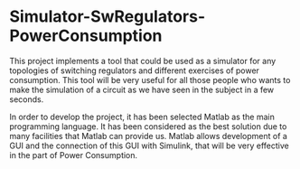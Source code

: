 # Simulator-SwRegulators-PowerConsumption
This project implements a tool that could be used as a simulator for any topologies of switching regulators and different exercises of power consumption. This tool will be very useful for all those people who wants to make the simulation of a circuit as we have seen in the subject in a few seconds.

In order to develop the project, it has been selected Matlab as the main programming language. It has been considered as the best solution due to many facilities that Matlab can provide us. Matlab allows development of a GUI and the connection of this GUI with Simulink, that will be very effective in the part of Power Consumption.

